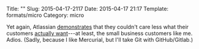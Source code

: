 Title: ""
Slug: 2015-04-17-2117
Date: 2015-04-17 21:17
Template: formats/micro
Category: micro

Yet again, Atlassian [demonstrates] that they couldn't care less what their
customers [actually want]---at least, the small business customers like me.
Adios. (Sadly, because I like Mercurial, but I'll take Git with GitHub/Gitlab.)

[demonstrates]: https://confluence.atlassian.com/display/BITBUCKET/Associate+an+existing+domain+with+an+account
[actually want]: https://bitbucket.org/site/master/issue/2184/support-cnames-for-repositories-bb-3655